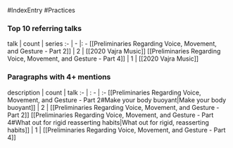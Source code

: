 #IndexEntry #Practices

### Top 10 referring talks
talk | count | series
:- | - |: -
[[Preliminaries Regarding Voice, Movement, and Gesture - Part 2]] | 2 | [[2020 Vajra Music]]
[[Preliminaries Regarding Voice, Movement, and Gesture - Part 4]] | 1 | [[2020 Vajra Music]]

### Paragraphs with 4+ mentions
description | count | talk
:- | : - | :-
[[Preliminaries Regarding Voice, Movement, and Gesture - Part 2#Make your body buoyant\|Make your body buoyant]] | 2 | [[Preliminaries Regarding Voice, Movement, and Gesture - Part 2]]
[[Preliminaries Regarding Voice, Movement, and Gesture - Part 4#What out for rigid reasserting habits\|What out for rigid, reasserting habits]] | 1 | [[Preliminaries Regarding Voice, Movement, and Gesture - Part 4]]


